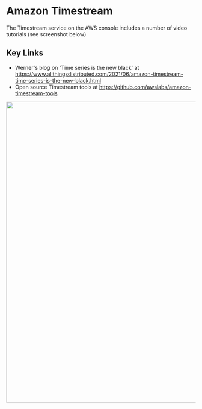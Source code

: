 # Amazon Timestream

The Timestream service on the AWS console includes a number of video tutorials (see screenshot below)

## Key Links
- Werner's blog on 'Time series is the new black' at https://www.allthingsdistributed.com/2021/06/amazon-timestream-time-series-is-the-new-black.html
- Open source Timestream tools at https://github.com/awslabs/amazon-timestream-tools

<img src="https://github.com/lynnlangit/Hello-AWS-Data-Services/blob/master/images/timestream-tutorials.png" width=800>

